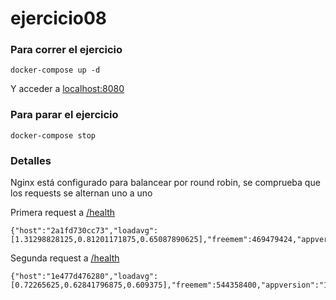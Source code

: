 # ejercicio08

### Para correr el ejercicio

`docker-compose up -d`

Y acceder a [localhost:8080](http://localhost:8080)

### Para parar el ejercicio

`docker-compose stop`

### Detalles

Nginx está configurado para balancear por round robin, se comprueba que los requests se alternan uno a uno

Primera request a [/health](http://localhost:8080/health)

```
{"host":"2a1fd730cc73","loadavg":[1.31298828125,0.81201171875,0.65087890625],"freemem":469479424,"appversion":"1.0.0"}
```

Segunda request a [/health](http://localhost:8080/health)

```
{"host":"1e477d476280","loadavg":[0.72265625,0.62841796875,0.609375],"freemem":544358400,"appversion":"1.0.0"}
```

